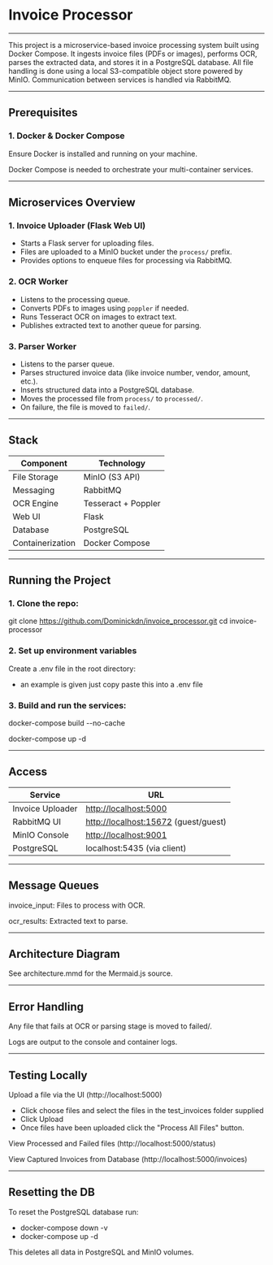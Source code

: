 # Invoice Processor

---

This project is a microservice-based invoice processing system built using Docker Compose. It ingests invoice files (PDFs or images), performs OCR, parses the extracted data, and stores it in a PostgreSQL database. All file handling is done using a local S3-compatible object store powered by MinIO. Communication between services is handled via RabbitMQ.

---

## Prerequisites
### 1. Docker & Docker Compose
Ensure Docker is installed and running on your machine.

Docker Compose is needed to orchestrate your multi-container services.

---

## Microservices Overview

### 1. **Invoice Uploader (Flask Web UI)**
- Starts a Flask server for uploading files.
- Files are uploaded to a MinIO bucket under the `process/` prefix.
- Provides options to enqueue files for processing via RabbitMQ.

### 2. **OCR Worker**
- Listens to the processing queue.
- Converts PDFs to images using `poppler` if needed.
- Runs Tesseract OCR on images to extract text.
- Publishes extracted text to another queue for parsing.

### 3. **Parser Worker**
- Listens to the parser queue.
- Parses structured invoice data (like invoice number, vendor, amount, etc.).
- Inserts structured data into a PostgreSQL database.
- Moves the processed file from `process/` to `processed/`.
- On failure, the file is moved to `failed/`.

---

## Stack

| Component     | Technology        |
|---------------|-------------------|
| File Storage  | MinIO (S3 API)    |
| Messaging     | RabbitMQ          |
| OCR Engine    | Tesseract + Poppler |
| Web UI        | Flask             |
| Database      | PostgreSQL        |
| Containerization | Docker Compose |

---

## Running the Project

### 1. Clone the repo:

git clone https://github.com/Dominickdn/invoice_processor.git
cd invoice-processor

### 2. Set up environment variables
Create a .env file in the root directory:

- an example is given just copy paste this into a .env file


### 3. Build and run the services:
docker-compose build --no-cache

docker-compose up -d

---

## Access

| Service          | URL                                                            |
| ---------------- | -------------------------------------------------------------- |
| Invoice Uploader | [http://localhost:5000](http://localhost:5000)                 |
| RabbitMQ UI      | [http://localhost:15672](http://localhost:15672) (guest/guest) |
| MinIO Console    | [http://localhost:9001](http://localhost:9001)                 |
| PostgreSQL       | localhost:5435 (via client)                                    |
---

## Message Queues
invoice_input: Files to process with OCR.

ocr_results: Extracted text to parse.

---

## Architecture Diagram
See architecture.mmd for the Mermaid.js source.

---

## Error Handling
Any file that fails at OCR or parsing stage is moved to failed/.

Logs are output to the console and container logs.

--- 
## Testing Locally

Upload a file via the UI (http://localhost:5000)
- Click choose files and select the files in the test_invoices folder supplied
- Click Upload
- Once files have been uploaded click the "Process All Files" button.

View Processed and Failed files (http://localhost:5000/status)

View Captured Invoices from Database (http://localhost:5000/invoices)

---

## Resetting the DB
To reset the PostgreSQL database run:

- docker-compose down -v
- docker-compose up -d

 This deletes all data in PostgreSQL and MinIO volumes.